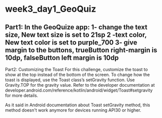 # week3_day1_GeoQuiz
Part1: 
In the GeoQuize app:
1- change the text size, New text size is set to 21sp
2 -text color, New text color is set to purple_700
3- give margin to the buttons, trueButton right-margin is 10dp, falseButton left margin is 10dp
---------------------------------------------
Part2: 
Customizing the Toast 
For this challenge, customize the toast to show at the top instead of the bottom of the screen.
To change how the toast is displayed, use the Toast class’s setGravity function. Use Gravity.TOP for the gravity value. 
Refer to the developer documentation at developer.android.com/reference/kotlin/android/widget/Toast#setgravity for more details.

As it said in Android documentation about Toast setGravity method, this method doesn't work anymore for devices
running API30 or higher.